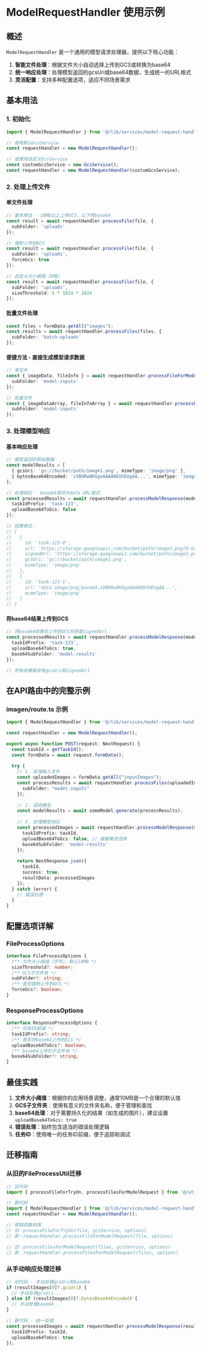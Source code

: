 # ModelRequestHandler 使用示例

## 概述

`ModelRequestHandler` 是一个通用的模型请求处理器，提供以下核心功能：

1. **智能文件处理**：根据文件大小自动选择上传到GCS或转换为base64
2. **统一响应处理**：处理模型返回的gcsUri或base64数据，生成统一的URL格式
3. **灵活配置**：支持多种配置选项，适应不同场景需求

## 基本用法

### 1. 初始化

```typescript
import { ModelRequestHandler } from '@/lib/services/model-request-handler';

// 使用默认GcsService
const requestHandler = new ModelRequestHandler();

// 或使用自定义GcsService
const customGcsService = new GcsService();
const requestHandler = new ModelRequestHandler(customGcsService);
```

### 2. 处理上传文件

#### 单文件处理

```typescript
// 基本用法 - 10MB以上上传GCS，以下转base64
const result = await requestHandler.processFile(file, {
  subFolder: 'uploads'
});

// 强制上传到GCS
const result = await requestHandler.processFile(file, {
  subFolder: 'uploads',
  forceGcs: true
});

// 自定义大小阈值（5MB）
const result = await requestHandler.processFile(file, {
  subFolder: 'uploads',
  sizeThreshold: 5 * 1024 * 1024
});
```

#### 批量文件处理

```typescript
const files = formData.getAll("images");
const results = await requestHandler.processFiles(files, {
  subFolder: 'batch-uploads'
});
```

#### 便捷方法 - 直接生成模型请求数据

```typescript
// 单文件
const { imageData, fileInfo } = await requestHandler.processFileForModelRequest(file, {
  subFolder: 'model-inputs'
});

// 批量文件
const { imageDataArray, fileInfoArray } = await requestHandler.processFilesForModelRequest(files, {
  subFolder: 'model-inputs'
});
```

### 3. 处理模型响应

#### 基本响应处理

```typescript
// 模型返回的原始数据
const modelResults = [
  { gcsUri: 'gs://bucket/path/image1.png', mimeType: 'image/png' },
  { bytesBase64Encoded: 'iVBORw0KGgoAAAANSUhEUgAA...', mimeType: 'image/png' }
];

// 处理响应 - base64保持为data URL格式
const processedResults = await requestHandler.processModelResponse(modelResults, {
  taskIdPrefix: 'task-123',
  uploadBase64ToGcs: false
});

// 结果格式：
// [
//   {
//     id: 'task-123-0',
//     url: 'https://storage.googleapis.com/bucket/path/image1.png?X-Goog-Signature=...',
//     signedUrl: 'https://storage.googleapis.com/bucket/path/image1.png?X-Goog-Signature=...',
//     gcsUri: 'gs://bucket/path/image1.png',
//     mimeType: 'image/png'
//   },
//   {
//     id: 'task-123-1',
//     url: 'data:image/png;base64,iVBORw0KGgoAAAANSUhEUgAA...',
//     mimeType: 'image/png'
//   }
// ]
```

#### 将base64结果上传到GCS

```typescript
// 将base64结果也上传到GCS并获取signedUrl
const processedResults = await requestHandler.processModelResponse(modelResults, {
  taskIdPrefix: 'task-123',
  uploadBase64ToGcs: true,
  base64SubFolder: 'model-results'
});

// 所有结果都会有gcsUri和signedUrl
```

## 在API路由中的完整示例

### imagen/route.ts 示例

```typescript
import { ModelRequestHandler } from '@/lib/services/model-request-handler';

const requestHandler = new ModelRequestHandler();

export async function POST(request: NextRequest) {
  const taskId = getTaskId();
  const formData = await request.formData();
  
  try {
    // 1. 处理输入文件
    const uploadedImages = formData.getAll("inputImages");
    const processResults = await requestHandler.processFiles(uploadedImages, {
      subFolder: "model-inputs"
    });
    
    // 2. 调用模型
    const modelResults = await someModel.generate(processResults);
    
    // 3. 处理模型响应
    const processedImages = await requestHandler.processModelResponse(modelResults, {
      taskIdPrefix: taskId,
      uploadBase64ToGcs: false, // 根据需求选择
      base64SubFolder: 'model-results'
    });
    
    return NextResponse.json({
      taskId,
      success: true,
      resultData: processedImages
    });
  } catch (error) {
    // 错误处理
  }
}
```

## 配置选项详解

### FileProcessOptions

```typescript
interface FileProcessOptions {
  /** 文件大小阈值（字节），默认10MB */
  sizeThreshold?: number;
  /** GCS子文件夹 */
  subFolder?: string;
  /** 是否强制上传到GCS */
  forceGcs?: boolean;
}
```

### ResponseProcessOptions

```typescript
interface ResponseProcessOptions {
  /** 任务ID前缀 */
  taskIdPrefix?: string;
  /** 是否将base64上传到GCS */
  uploadBase64ToGcs?: boolean;
  /** base64上传的子文件夹 */
  base64SubFolder?: string;
}
```

## 最佳实践

1. **文件大小阈值**：根据你的应用场景调整，通常10MB是一个合理的默认值
2. **GCS子文件夹**：使用有意义的文件夹名称，便于管理和查找
3. **base64处理**：对于需要持久化的结果（如生成的图片），建议设置 `uploadBase64ToGcs: true`
4. **错误处理**：始终包含适当的错误处理逻辑
5. **任务ID**：使用唯一的任务ID前缀，便于追踪和调试

## 迁移指南

### 从旧的FileProcessUtil迁移

```typescript
// 旧代码
import { processFileForTryOn, processFilesForModelRequest } from '@/utils/FileProcessUtil';

// 新代码
import { ModelRequestHandler } from '@/lib/services/model-request-handler';
const requestHandler = new ModelRequestHandler();

// 替换函数调用
// 旧：processFileForTryOn(file, gcsService, options)
// 新：requestHandler.processFileForModelRequest(file, options)

// 旧：processFilesForModelRequest(files, gcsService, options)
// 新：requestHandler.processFilesForModelRequest(files, options)
```

### 从手动响应处理迁移

```typescript
// 旧代码 - 手动处理gcsUri和base64
if (resultImages[0]?.gcsUri) {
  // 手动处理gcsUri...
} else if (resultImages[0]?.bytesBase64Encoded) {
  // 手动处理base64...
}

// 新代码 - 统一处理
const processedImages = await requestHandler.processModelResponse(resultImages, {
  taskIdPrefix: taskId,
  uploadBase64ToGcs: true
});
```